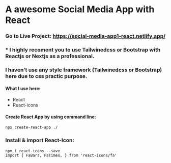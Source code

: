# A awesome Social Media App with React

### Go to Live Project: https://social-media-app1-react.netlify.app/

### * I highly recoment you to use Tailwinedcss or Bootstrap with Reactjs or Nextjs as a professional.

### I haven't use any style framework (Tailwinedcss or Bootstrap) here due to css practic purpose.

#### What I use here:
* React
* React-icons

#### Create React App by using command line:

    npx create-react-app ./
 
 ### Install & import React-Icon:
    npm i react-icons --save
    import { FaBars, FaTimes, } from 'react-icons/fa'
 
